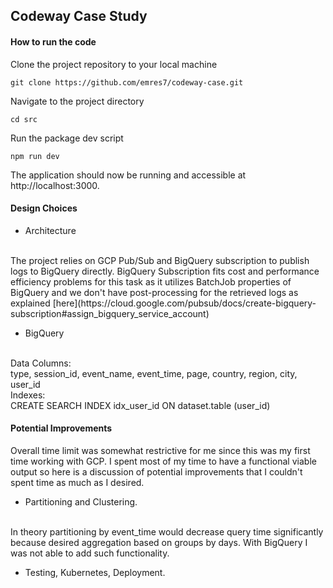 
## Codeway Case Study

#### How to run the code
Clone the project repository to your local machine

```
git clone https://github.com/emres7/codeway-case.git
```

Navigate to the project directory


```
cd src
```

Run the package dev script 

```
npm run dev
```


The application should now be running and accessible at http://localhost:3000. <be>

#### Design Choices
* Architecture
<br/>
The project relies on GCP Pub/Sub and BigQuery subscription to publish logs to BigQuery directly. BigQuery Subscription fits cost and performance efficiency problems for this task as it utilizes BatchJob properties of BigQuery and we don't have post-processing for the retrieved logs as explained [here](https://cloud.google.com/pubsub/docs/create-bigquery-subscription#assign_bigquery_service_account)

* BigQuery
<br/>
Data Columns:
<br/>
type, session_id, event_name, event_time, page, country, region, city, user_id
<br/>
Indexes:
<br/>
CREATE SEARCH INDEX idx_user_id ON dataset.table (user_id)



#### Potential Improvements
Overall time limit was somewhat restrictive for me since this was my first time working with GCP. I spent most of my time to have a functional viable output so here is a discussion of potential improvements that I couldn't spent time as much as I desired.

* Partitioning and Clustering. 
<br/>
In theory partitioning by event_time would decrease query time significantly because desired aggregation based on groups by days. With BigQuery I was not able to add such functionality.

* Testing, Kubernetes, Deployment.
<br/>



